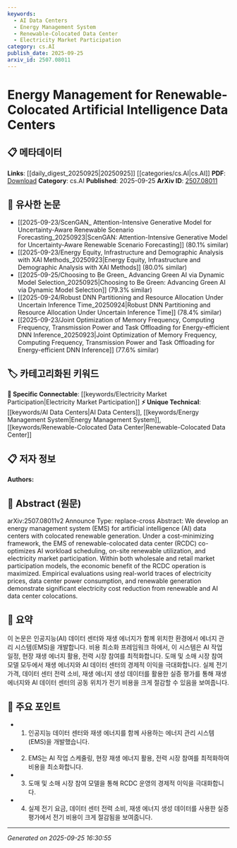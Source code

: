 ```yaml
---
keywords:
  - AI Data Centers
  - Energy Management System
  - Renewable-Colocated Data Center
  - Electricity Market Participation
category: cs.AI
publish_date: 2025-09-25
arxiv_id: 2507.08011
---
```


<!-- KEYWORD_LINKING_METADATA:
{
  "processed_timestamp": "2025-09-25T16:30:55.548414",
  "vocabulary_version": "1.0",
  "selected_keywords": [
    "AI Data Centers",
    "Energy Management System",
    "Renewable-Colocated Data Center",
    "Electricity Market Participation"
  ],
  "rejected_keywords": [],
  "similarity_scores": {
    "AI Data Centers": 0.78,
    "Energy Management System": 0.81,
    "Renewable-Colocated Data Center": 0.77,
    "Electricity Market Participation": 0.74
  },
  "extraction_method": "AI_prompt_based",
  "budget_applied": true,
  "candidates_json": {
    "candidates": [
      {
        "surface": "Artificial Intelligence Data Centers",
        "canonical": "AI Data Centers",
        "aliases": [
          "AI Data Centers",
          "Artificial Intelligence DCs"
        ],
        "category": "unique_technical",
        "rationale": "AI Data Centers are crucial for linking discussions on energy management and AI workload optimization.",
        "novelty_score": 0.75,
        "connectivity_score": 0.68,
        "specificity_score": 0.82,
        "link_intent_score": 0.78
      },
      {
        "surface": "Energy Management System",
        "canonical": "Energy Management System",
        "aliases": [
          "EMS"
        ],
        "category": "unique_technical",
        "rationale": "Energy Management Systems are central to the paper's focus on optimizing energy use in data centers.",
        "novelty_score": 0.67,
        "connectivity_score": 0.72,
        "specificity_score": 0.79,
        "link_intent_score": 0.81
      },
      {
        "surface": "Renewable-Colocated Data Center",
        "canonical": "Renewable-Colocated Data Center",
        "aliases": [
          "RCDC"
        ],
        "category": "unique_technical",
        "rationale": "This term is specific to the paper's context of integrating renewable energy with data centers.",
        "novelty_score": 0.83,
        "connectivity_score": 0.65,
        "specificity_score": 0.88,
        "link_intent_score": 0.77
      },
      {
        "surface": "Electricity Market Participation",
        "canonical": "Electricity Market Participation",
        "aliases": [
          "Market Participation"
        ],
        "category": "specific_connectable",
        "rationale": "Discussing market participation is key to understanding economic benefits in energy management.",
        "novelty_score": 0.58,
        "connectivity_score": 0.79,
        "specificity_score": 0.71,
        "link_intent_score": 0.74
      }
    ],
    "ban_list_suggestions": [
      "cost-minimizing framework",
      "economic benefit"
    ]
  },
  "decisions": [
    {
      "candidate_surface": "Artificial Intelligence Data Centers",
      "resolved_canonical": "AI Data Centers",
      "decision": "linked",
      "scores": {
        "novelty": 0.75,
        "connectivity": 0.68,
        "specificity": 0.82,
        "link_intent": 0.78
      }
    },
    {
      "candidate_surface": "Energy Management System",
      "resolved_canonical": "Energy Management System",
      "decision": "linked",
      "scores": {
        "novelty": 0.67,
        "connectivity": 0.72,
        "specificity": 0.79,
        "link_intent": 0.81
      }
    },
    {
      "candidate_surface": "Renewable-Colocated Data Center",
      "resolved_canonical": "Renewable-Colocated Data Center",
      "decision": "linked",
      "scores": {
        "novelty": 0.83,
        "connectivity": 0.65,
        "specificity": 0.88,
        "link_intent": 0.77
      }
    },
    {
      "candidate_surface": "Electricity Market Participation",
      "resolved_canonical": "Electricity Market Participation",
      "decision": "linked",
      "scores": {
        "novelty": 0.58,
        "connectivity": 0.79,
        "specificity": 0.71,
        "link_intent": 0.74
      }
    }
  ]
}
-->

# Energy Management for Renewable-Colocated Artificial Intelligence Data Centers

## 📋 메타데이터

**Links**: [[daily_digest_20250925|20250925]] [[categories/cs.AI|cs.AI]]
**PDF**: [Download](https://arxiv.org/pdf/2507.08011.pdf)
**Category**: cs.AI
**Published**: 2025-09-25
**ArXiv ID**: [2507.08011](https://arxiv.org/abs/2507.08011)

## 🔗 유사한 논문
- [[2025-09-23/ScenGAN_ Attention-Intensive Generative Model for Uncertainty-Aware Renewable Scenario Forecasting_20250923|ScenGAN: Attention-Intensive Generative Model for Uncertainty-Aware Renewable Scenario Forecasting]] (80.1% similar)
- [[2025-09-23/Energy Equity, Infrastructure and Demographic Analysis with XAI Methods_20250923|Energy Equity, Infrastructure and Demographic Analysis with XAI Methods]] (80.0% similar)
- [[2025-09-25/Choosing to Be Green_ Advancing Green AI via Dynamic Model Selection_20250925|Choosing to Be Green: Advancing Green AI via Dynamic Model Selection]] (79.3% similar)
- [[2025-09-24/Robust DNN Partitioning and Resource Allocation Under Uncertain Inference Time_20250924|Robust DNN Partitioning and Resource Allocation Under Uncertain Inference Time]] (78.4% similar)
- [[2025-09-23/Joint Optimization of Memory Frequency, Computing Frequency, Transmission Power and Task Offloading for Energy-efficient DNN Inference_20250923|Joint Optimization of Memory Frequency, Computing Frequency, Transmission Power and Task Offloading for Energy-efficient DNN Inference]] (77.6% similar)

## 🏷️ 카테고리화된 키워드
**🔗 Specific Connectable**: [[keywords/Electricity Market Participation|Electricity Market Participation]]
**⚡ Unique Technical**: [[keywords/AI Data Centers|AI Data Centers]], [[keywords/Energy Management System|Energy Management System]], [[keywords/Renewable-Colocated Data Center|Renewable-Colocated Data Center]]

## 📋 저자 정보

**Authors:** 

## 📄 Abstract (원문)

arXiv:2507.08011v2 Announce Type: replace-cross 
Abstract: We develop an energy management system (EMS) for artificial intelligence (AI) data centers with colocated renewable generation. Under a cost-minimizing framework, the EMS of renewable-colocated data center (RCDC) co-optimizes AI workload scheduling, on-site renewable utilization, and electricity market participation. Within both wholesale and retail market participation models, the economic benefit of the RCDC operation is maximized. Empirical evaluations using real-world traces of electricity prices, data center power consumption, and renewable generation demonstrate significant electricity cost reduction from renewable and AI data center colocations.

## 📝 요약

이 논문은 인공지능(AI) 데이터 센터와 재생 에너지가 함께 위치한 환경에서 에너지 관리 시스템(EMS)을 개발합니다. 비용 최소화 프레임워크 하에서, 이 시스템은 AI 작업 일정, 현장 재생 에너지 활용, 전력 시장 참여를 최적화합니다. 도매 및 소매 시장 참여 모델 모두에서 재생 에너지와 AI 데이터 센터의 경제적 이익을 극대화합니다. 실제 전기 가격, 데이터 센터 전력 소비, 재생 에너지 생성 데이터를 활용한 실증 평가를 통해 재생 에너지와 AI 데이터 센터의 공동 위치가 전기 비용을 크게 절감할 수 있음을 보여줍니다.

## 🎯 주요 포인트

- 1. 인공지능 데이터 센터와 재생 에너지를 함께 사용하는 에너지 관리 시스템(EMS)을 개발했습니다.
- 2. EMS는 AI 작업 스케줄링, 현장 재생 에너지 활용, 전력 시장 참여를 최적화하여 비용을 최소화합니다.
- 3. 도매 및 소매 시장 참여 모델을 통해 RCDC 운영의 경제적 이익을 극대화합니다.
- 4. 실제 전기 요금, 데이터 센터 전력 소비, 재생 에너지 생성 데이터를 사용한 실증 평가에서 전기 비용이 크게 절감됨을 보여줍니다.


---

*Generated on 2025-09-25 16:30:55*
